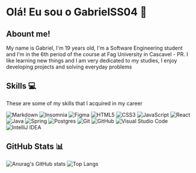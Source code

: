 # Olá! Eu sou o GabrielSS04 👋

## Abount me!

My name is Gabriel, I'm 19 years old, I'm a Software Engineering student and I'm in the 6th period of the course at Fag University in Cascavel - PR. I like learning new things and I am very dedicated to my studies, I enjoy developing projects and solving everyday problems

## Skills :computer:

These are some of my skills that I acquired in my career

![Markdown](https://img.shields.io/badge/markdown-%23000000.svg?logo=markdown&logoColor=white)
![Insomnia](https://img.shields.io/badge/Insomnia-black?logo=insomnia&logoColor=5849BE)
![Figma](https://img.shields.io/badge/figma-%23F24E1E.svg?logo=figma&logoColor=white)
![HTML5](https://img.shields.io/badge/html5-%23E34F26.svg?logo=html5&logoColor=white)
![CSS3](https://img.shields.io/badge/css3-%231572B6.svg?logo=css3&logoColor=white)
![JavaScript](https://img.shields.io/badge/javascript-%23323330.svg?logo=javascript&logoColor=%23F7DF1E)
![React](https://img.shields.io/badge/react-%2320232a.svg?logo=react&logoColor=%2361DAFB)
![Java](https://img.shields.io/badge/java-%23ED8B00.svg?logo=java&logoColor=white)
![Spring](https://img.shields.io/badge/spring-%236DB33F.svg?logo=spring&logoColor=white)
![Postgres](https://img.shields.io/badge/postgres-%23316192.svg?logo=postgresql&logoColor=white)
![Git](https://img.shields.io/badge/git-%23F05033.svg?logo=git&logoColor=white)
![GitHub](https://img.shields.io/badge/github-%23121011.svg?logo=github&logoColor=white)
![Visual Studio Code](https://img.shields.io/badge/Visual%20Studio%20Code-0078d7.svg?logo=visual-studio-code&logoColor=white)
![IntelliJ IDEA](https://img.shields.io/badge/IntelliJIDEA-000000.svg?logo=intellij-idea&logoColor=white)

## GitHub Stats :bar_chart:

![Anurag's GitHub stats](https://github-readme-stats.vercel.app/api?username=GabrielSS04&show_icons=true&include_all_commits=true&count_private=true&theme=tokyonight) ![Top Langs](https://github-readme-stats.vercel.app/api/top-langs/?username=anuraghazra&hide_progress=true&theme=tokyonight)
